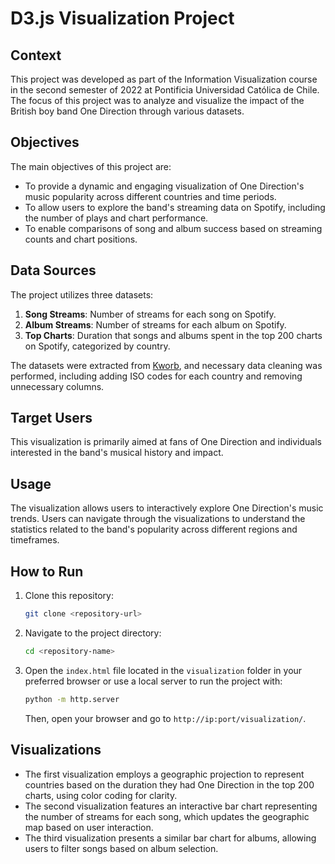 # D3.js Visualization Project

## Context

This project was developed as part of the Information Visualization course in the second semester of 2022 at Pontificia Universidad Católica de Chile. The focus of this project was to analyze and visualize the impact of the British boy band One Direction through various datasets.

## Objectives

The main objectives of this project are:

- To provide a dynamic and engaging visualization of One Direction's music popularity across different countries and time periods.
- To allow users to explore the band's streaming data on Spotify, including the number of plays and chart performance.
- To enable comparisons of song and album success based on streaming counts and chart positions.

## Data Sources

The project utilizes three datasets:

1. **Song Streams**: Number of streams for each song on Spotify.
2. **Album Streams**: Number of streams for each album on Spotify.
3. **Top Charts**: Duration that songs and albums spent in the top 200 charts on Spotify, categorized by country.

The datasets were extracted from [Kworb](https://kworb.net/spotify/artist/4AK6F7OLvEQ5QYCBNiQWHq.html), and necessary data cleaning was performed, including adding ISO codes for each country and removing unnecessary columns.

## Target Users

This visualization is primarily aimed at fans of One Direction and individuals interested in the band's musical history and impact.

## Usage

The visualization allows users to interactively explore One Direction's music trends. Users can navigate through the visualizations to understand the statistics related to the band's popularity across different regions and timeframes.

## How to Run

1. Clone this repository:

   ```bash
   git clone <repository-url>
    ```

2. Navigate to the project directory:

   ```bash
   cd <repository-name>
   ```

3. Open the `index.html` file located in the `visualization` folder in your preferred browser or use a local server to run the project with:

    ```bash
    python -m http.server
    ```

    Then, open your browser and go to `http://ip:port/visualization/`.

## Visualizations

- The first visualization employs a geographic projection to represent countries based on the duration they had One Direction in the top 200 charts, using color coding for clarity.
- The second visualization features an interactive bar chart representing the number of streams for each song, which updates the geographic map based on user interaction.
- The third visualization presents a similar bar chart for albums, allowing users to filter songs based on album selection.
